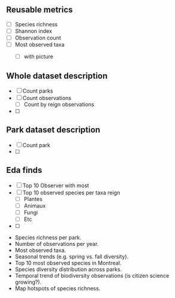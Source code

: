 
## Reusable metrics 
	
- [ ] Species richness
- [ ] Shannon index
- [ ] Observation count 
- [ ] Most observed taxa
	- [ ] with picture


## Whole dataset description 

- [ ] Count parks 
- [ ] Count observations 
	- [ ] Count by reign observations 
- [ ] 


## Park dataset description 

- [ ] Count park 
- [ ] 

## Eda finds 

- [ ] Top 10 Observer with most
- [ ] Top 10 observed species per taxa reign  
	- [ ] Plantes
	- [ ] Animaux 
	- [ ] Fungi 
	- [ ] Etc
- [ ] 

- Species richness per park.
- Number of observations per year.
- Most observed taxa.
- Seasonal trends (e.g. spring vs. fall diversity).
- Top 10 most observed species in Montreal.
- Species diversity distribution across parks.
- Temporal trend of biodiversity observations (is citizen science growing?).
- Map hotspots of species richness.



  